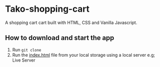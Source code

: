 # Tako-shopping-cart

A shopping cart cart built with HTML, CSS and Vanilla Javascript.

## How to download and start the app 

1. Run ```git clone```
2. Run the [index.html](Tako-shopping-cart/index.html) file from your local storage using a local server e.g; Live Server 
